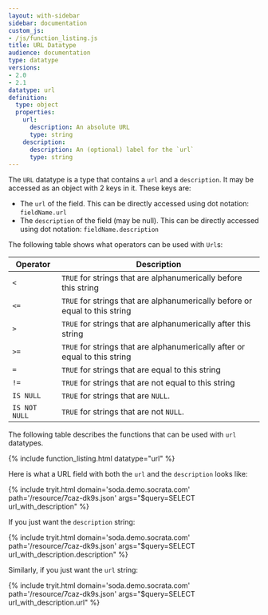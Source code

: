 ```yaml
---
layout: with-sidebar
sidebar: documentation
custom_js:
- /js/function_listing.js
title: URL Datatype
audience: documentation
type: datatype
versions:
- 2.0
- 2.1
datatype: url
definition:
  type: object
  properties:
    url:
      description: An absolute URL
      type: string
    description:
      description: An (optional) label for the `url`
      type: string
---
```


The `URL` datatype is a type that contains a `url` and a `description`. It may be accessed as an object with 2 keys in it. These keys are:

- The `url` of the field. This can be directly accessed using dot notation: `fieldName.url`
- The `description` of the field (may be null). This can be directly accessed using dot notation: `fieldName.description`

The following table shows what operators can be used with `Url`s:

| Operator                 | Description                                                                 |
| ---                       | ---                                                                         |
| `<`                       | `TRUE` for strings that are alphanumerically before this string             |
| `<=`                      | `TRUE` for strings that are alphanumerically before or equal to this string |
| `>`                       | `TRUE` for strings that are alphanumerically after this string              |
| `>=`                      | `TRUE` for strings that are alphanumerically after or equal to this string  |
| `=`                       | `TRUE` for strings that are equal to this string                            |
| `!=`                      | `TRUE` for strings that are not equal to this string                        |
| `IS NULL`                 | `TRUE` for strings that are `NULL`.                                         |
| `IS NOT NULL`             | `TRUE` for strings that are not `NULL`.                                     |

The following table describes the functions that can be used with `url` datatypes.

{% include function_listing.html datatype="url" %}

Here is what a URL field with both the `url` and the `description` looks like:

{% include tryit.html domain='soda.demo.socrata.com' path='/resource/7caz-dk9s.json' args="$query=SELECT url_with_description" %}

If you just want the `description` string:

{% include tryit.html domain='soda.demo.socrata.com' path='/resource/7caz-dk9s.json' args="$query=SELECT url_with_description.description" %}

Similarly, if you just want the `url` string:

{% include tryit.html domain='soda.demo.socrata.com' path='/resource/7caz-dk9s.json' args="$query=SELECT url_with_description.url" %}
